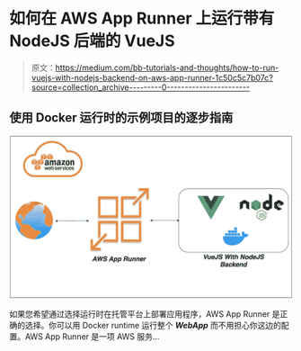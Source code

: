 # 如何在 AWS App Runner 上运行带有 NodeJS 后端的 VueJS

> 原文：<https://medium.com/bb-tutorials-and-thoughts/how-to-run-vuejs-with-nodejs-backend-on-aws-app-runner-1c50c5c7b07c?source=collection_archive---------0----------------------->

## 使用 Docker 运行时的示例项目的逐步指南

![](img/a61c63301c150c407b722a5354550153.png)

如果您希望通过选择运行时在托管平台上部署应用程序，AWS App Runner 是正确的选择。你可以用 Docker runtime 运行整个 ***WebApp*** 而不用担心你这边的配置。AWS App Runner 是一项 AWS 服务…